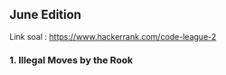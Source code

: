 ## June Edition

Link soal : https://www.hackerrank.com/code-league-2

### 1. Illegal Moves by the Rook

